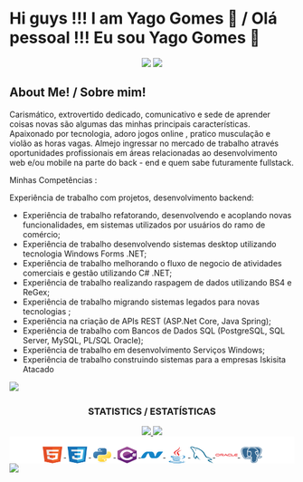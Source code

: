 # Hi guys !!! I am Yago Gomes 🤘 /  Olá pessoal !!! Eu sou Yago Gomes 🤘 

<div align="center">
 <a href="https://www.instagram.com/yago_ygs/" target="_blank"><img src="https://img.shields.io/badge/-Instagram-%23E4405F?style=for-the-badge&logo=instagram&logoColor=white" target="_blank"></a>
 <a href="https://www.linkedin.com/in/yago-gomes-da-silva-b6a46221b/" target="_blank"><img src="https://img.shields.io/badge/-LinkedIn-%230077B5?style=for-the-badge&logo=linkedin&logoColor=white" target="_blank"></a> 
</div>

## About Me! / Sobre mim!

Carismático, extrovertido dedicado, comunicativo e sede de aprender coisas novas são
algumas das minhas principais características. Apaixonado por tecnologia, adoro jogos
online , pratico musculação e violão as horas vagas.
Almejo ingressar no mercado de trabalho através oportunidades profissionais em
áreas relacionadas ao desenvolvimento web e/ou mobile na parte do back - end e quem
sabe futuramente fullstack.

Minhas Competências :

Experiência de trabalho com projetos, desenvolvimento backend:
- Experiência de trabalho refatorando, desenvolvendo e acoplando novas funcionalidades, em sistemas utilizados por usuários do ramo de comércio;
- Experiência de trabalho desenvolvendo sistemas desktop utilizando tecnologia Windows Forms .NET;
- Experiência de trabalho melhorando o fluxo de negocio de atividades comerciais e gestão utilizando C# .NET;
- Experiência de trabalho realizando raspagem de dados utilizando BS4 e ReGex;
- Experiência de trabalho migrando sistemas legados para novas tecnologias ;
- Experiência na criação de APIs REST (ASP.Net Core, Java Spring);
- Experiência de trabalho com Bancos de Dados SQL (PostgreSQL, SQL Server, MySQL, PL/SQL Oracle);
- Experiência de trabalho em desenvolvimento Serviços Windows;
- Experiência de trabalho construindo sistemas para a empresas Iskisita Atacado 

<img src="https://user-images.githubusercontent.com/73097560/115834477-dbab4500-a447-11eb-908a-139a6edaec5c.gif">
<h3 align="center">STATISTICS / ESTATÍSTICAS</h3>
<div align="center">
  <a href="https://github.com/YagoGomesDaSilva">
  <img height="200em" src="https://github-readme-stats.vercel.app/api?username=YagoGomesDaSilva&show_icons=true&theme=midnight-purple&include_all_commits=true&count_private=true"/>
  <img height="200em" src="https://github-readme-stats.vercel.app/api/top-langs/?username=YagoGomesDaSilva&layout=compact&langs_count=7&theme=midnight-purple"/>
</div>
<div align="center" style="display: inline_block; background-color: white;"><br>
  <img align="center" alt="HTML" height="30" width="40" src="https://raw.githubusercontent.com/devicons/devicon/master/icons/html5/html5-original.svg">
  <img align="center" alt="CSS" height="30" width="40" src="https://raw.githubusercontent.com/devicons/devicon/master/icons/css3/css3-original.svg">
  <img align="center" alt="Python" height="30" width="40" src="https://raw.githubusercontent.com/devicons/devicon/master/icons/python/python-original.svg">
  <img align="center" alt="Csharp" height="30" width="40" src="https://github.com/devicons/devicon/blob/master/icons/csharp/csharp-original.svg">
  <img align="center" alt=".Net" height="30" width="40" src="https://github.com/devicons/devicon/blob/master/icons/dot-net/dot-net-plain.svg">
  <img align="center" alt="Java" height="30" width="40" src="https://github.com/devicons/devicon/blob/master/icons/java/java-original.svg">
  <img align="center" alt="Mysql" height="30" width="40" src="https://github.com/devicons/devicon/blob/master/icons/mysql/mysql-original.svg">
  <img align="center" alt="Oracle" height="30" width="40" src="https://github.com/devicons/devicon/blob/master/icons/oracle/oracle-original.svg">
  <img align="center" alt="Postgresql" height="30" width="40" src="https://github.com/devicons/devicon/blob/master/icons/postgresql/postgresql-plain.svg">
</div>
<img src="https://user-images.githubusercontent.com/73097560/115834477-dbab4500-a447-11eb-908a-139a6edaec5c.gif">
 
